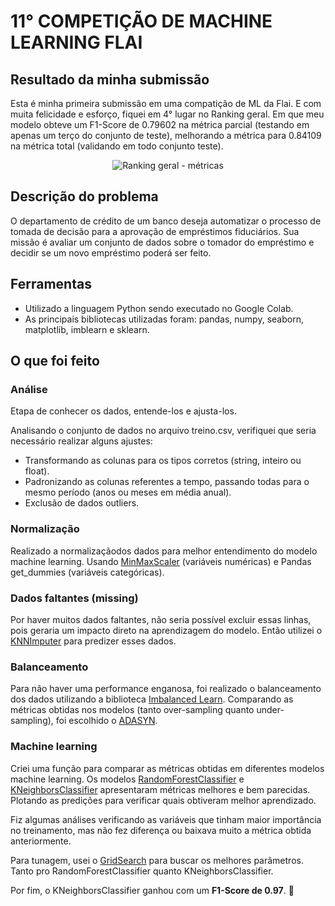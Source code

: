 # 11° COMPETIÇÃO DE MACHINE LEARNING FLAI

## Resultado da minha submissão
Esta é minha primeira submissão em uma compatição de ML da Flai. E com muita felicidade e esforço, fiquei em 4° lugar no Ranking geral. Em que meu modelo obteve um F1-Score de 0.79602 na métrica parcial (testando em apenas um terço do conjunto de teste), melhorando a métrica para 0.84109 na métrica total (validando em todo conjunto teste).

<div align="center">
  
![Ranking geral - métricas](https://github.com/EvelyneBomfim/Challenge-Aprovacao_de_emprestimo/assets/89544488/141919c7-9c9a-400d-8db6-a6a22b13703b)
  
</div>

## Descrição do problema 
O departamento de crédito de um banco deseja automatizar o processo de tomada de decisão para a aprovação de empréstimos fiduciários. Sua missão é avaliar um conjunto de dados sobre o tomador do empréstimo e decidir se um novo empréstimo poderá ser feito.

## Ferramentas
- Utilizado a linguagem Python sendo executado no Google Colab.
- As principais bibliotecas utilizadas foram: pandas, numpy, seaborn, matplotlib, imblearn e sklearn.

## O que foi feito

### Análise
Etapa de conhecer os dados, entende-los e ajusta-los.

Analisando o conjunto de dados no arquivo treino.csv, verifiquei que seria necessário realizar alguns ajustes:
- Transformando as colunas para os tipos corretos (string, inteiro ou float).
- Padronizando as colunas referentes a tempo, passando todas para o mesmo período (anos ou meses em média anual).
- Exclusão de dados outliers.

### Normalização
Realizado a normalizaçãodos dados para melhor entendimento do modelo machine learning. Usando [MinMaxScaler](https://scikit-learn.org/stable/modules/generated/sklearn.preprocessing.MinMaxScaler.html) (variáveis numéricas) e Pandas get_dummies (variáveis categóricas).

### Dados faltantes (missing)
Por haver muitos dados faltantes, não seria possível excluir essas linhas, pois geraria um impacto direto na aprendizagem do modelo. Então utilizei o [KNNImputer](https://scikit-learn.org/stable/modules/generated/sklearn.impute.KNNImputer.html) para predizer esses dados.

### Balanceamento
Para não haver uma performance enganosa, foi realizado o balanceamento dos dados utilizando a biblioteca [Imbalanced Learn](https://imbalanced-learn.org/stable/user_guide.html#user-guide). Comparando as métricas obtidas nos modelos (tanto over-sampling quanto under-sampling), foi escolhido o [ADASYN](https://imbalanced-learn.org/stable/references/generated/imblearn.over_sampling.ADASYN.html#imblearn.over_sampling.ADASYN).

### Machine learning
Criei uma função para comparar as métricas obtidas em diferentes modelos machine learning. Os modelos [RandomForestClassifier](https://scikit-learn.org/stable/modules/generated/sklearn.ensemble.RandomForestClassifier.html) e [KNeighborsClassifier](https://scikit-learn.org/stable/modules/generated/sklearn.neighbors.KNeighborsClassifier.html) apresentaram métricas melhores e bem parecidas. Plotando as predições para verificar quais obtiveram melhor aprendizado.

Fiz algumas análises verificando as variáveis que tinham maior importância no treinamento, mas não fez diferença ou baixava muito a métrica obtida anteriormente.

Para tunagem, usei o [GridSearch](https://scikit-learn.org/stable/modules/generated/sklearn.model_selection.GridSearchCV.html) para buscar os melhores parâmetros. Tanto pro RandomForestClassifier quanto KNeighborsClassifier.

Por fim, o KNeighborsClassifier ganhou com um **F1-Score de 0.97**. :tada:

